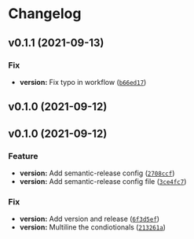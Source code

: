 # Changelog

<!--next-version-placeholder-->

## v0.1.1 (2021-09-13)
### Fix
* **version:** Fix typo in workflow ([`b66ed17`](https://github.com/imAsparky/spinx-test/commit/b66ed17871b0fd049f2cb1d167b618d97142a2ce))

## v0.1.0 (2021-09-12)


## v0.1.0 (2021-09-12)
### Feature
* **version:** Add semantic-release config ([`2708ccf`](https://github.com/imAsparky/spinx-test/commit/2708ccf4f0642051c303ec14a900e1c83b483adb))
* **version:** Add semantic-release config file ([`3ce4fc7`](https://github.com/imAsparky/spinx-test/commit/3ce4fc714f5795e5ca356c4905b6a7cc391093b4))

### Fix
* **version:** Add version and release ([`6f3d5ef`](https://github.com/imAsparky/spinx-test/commit/6f3d5efef1b1b8ebd2e45179aa300d19ca5444c6))
* **version:** Multiline the condiotionals ([`213261a`](https://github.com/imAsparky/spinx-test/commit/213261a3a812a592725789f50979617e067a5e8a))
